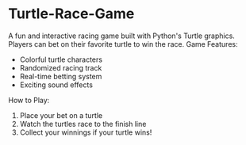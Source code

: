 # Turtle-Race-Game
A fun and interactive racing game built with Python's Turtle graphics. Players can bet on their favorite turtle to win the race.
Game Features:

- Colorful turtle characters
- Randomized racing track
- Real-time betting system
- Exciting sound effects

How to Play:

1. Place your bet on a turtle
2. Watch the turtles race to the finish line
3. Collect your winnings if your turtle wins!
